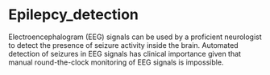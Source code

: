 # Epilepcy_detection
Electroencephalogram (EEG) signals can be used by a proficient neurologist to detect the presence of seizure activity inside the brain. Automated detection of seizures in EEG signals has clinical importance given that manual round-the-clock monitoring of EEG signals is impossible. 
